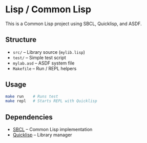 # Lisp / Common Lisp

This is a Common Lisp project using SBCL, Quicklisp, and ASDF.

## Structure

- `src/` – Library source (`mylib.lisp`)
- `test/` – Simple test script
- `mylab.asd` – ASDF system file
- `Makefile` – Run / REPL helpers

## Usage

```bash
make run    # Runs test
make repl   # Starts REPL with Quicklisp
```
## Dependencies
- [SBCL](http://www.sbcl.org/) – Common Lisp implementation
- [Quicklisp](https://www.quicklisp.org/beta/) – Library manager
